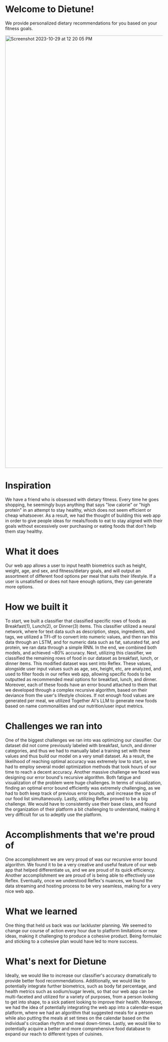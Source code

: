 # Welcome to Dietune!

We provide personalized dietary recommendations for you based on your fitness goals. 

<img width="1382" alt="Screenshot 2023-10-29 at 12 20 05 PM" src="https://github.com/krinetic1234/Dietune/assets/56781484/e72a12b1-12eb-4da4-9f89-d9c9d1a685c4">

<h1>Inspiration</h1>
We have a friend who is obsessed with dietary fitness. Every time he goes shopping, he seemingly buys anything that says "low calorie" or "high protein" in an attempt to stay healthy, which does not seem efficient or cheap whatsoever. As a result, we had the thought of building this web app in order to give people ideas for meals/foods to eat to stay aligned with their goals without excessively over purchasing or eating foods that don't help them stay healthy.

<h1>What it does</h1>
Our web app allows a user to input health biometrics such as height, weight, age, and sex, and fitness/dietary goals, and will output an assortment of different food options per meal that suits their lifestyle. If a user is unsatisfied or does not have enough options, they can generate more options.

<h1>How we built it</h1>
To start, we built a classifier that classified specific rows of foods as Breakfast(1), Lunch(2), or Dinner(3) items. This classifier utilized a neural network, where for text data such as description, steps, ingredients, and tags, we utilized a TFI-df to convert into numeric values, and then ran this data through an LSTM, and for numeric data such as fat, saturated fat, and protein, we ran data through a simple RNN. In the end, we combined both models, and achieved ~80% accuracy. Next, utilizing this classifier, we classified the remaining rows of food in our dataset as breakfast, lunch, or dinner items. This modified dataset was sent into Reflex. These values, alongside user input values such as age, sex, height, etc, are analyzed, and used to filter foods in our reflex web app, allowing specific foods to be outputted as recommended meal options for breakfast, lunch, and dinner. Moreover, each of these foods have an error bound attached to them that we developed through a complex recursive algorithm, based on their deviance from the user's lifestyle choices. If not enough food values are generated per meal, we utilized Together AI's LLM to generate new foods based on name commonalities and our nutrition/user input metrics.

<h1>Challenges we ran into</h1>
One of the biggest challenges we ran into was optimizing our classifier. Our dataset did not come previously labeled with breakfast, lunch, and dinner categories, and thus we had to manually label a training set with these values and thus build our model on a very small dataset. As a result, the likelihood of reaching optimal accuracy was extremely low to start, so we had to employ several model optimization methods that took hours of our time to reach a decent accuracy. Another massive challenge we faced was designing our error bound's recursive algorithm. Both fatigue and visualization of the problem were huge challenges. In terms of visualization, finding an optimal error bound efficiently was extremely challenging, as we had to both keep track of previous error bounds, and increase the size of our food list simultaneously. Lastly, utilizing Reflex proved to be a big challenge. We would have to consistently use their base class, and found the organization of their platform a bit challenging to understand, making it very difficult for us to adeptly use the platform.

<h1>Accomplishments that we're proud of</h1>
One accomplishment we are very proud of was our recursive error bound algorithm. We found it to be a very creative and useful feature of our web app that helped differentiate us, and we are proud of its quick efficiency. Another accomplishment we are proud of is being able to effectively use Reflex. Eventually, once we understood Reflex's nuances, we found the data streaming and hosting process to be very seamless, making for a very nice web app.

<h1>What we learned</h1>
One thing that held us back was our lackluster planning. We seemed to change our course of action every hour due to platform limitations or new ideas, making it challenging to produce a cohesive product. Being formulaic and sticking to a cohesive plan would have led to more success.

<h1>What's next for Dietune</h1>
Ideally, we would like to increase our classifier's accuracy dramatically to provide better food recommendations. Additionally, we would like to potentially integrate further biometrics, such as body fat percentage, and health metrics such as sodium/sugar levels, so that our web app can be multi-faceted and utilized for a variety of purposes, from a person looking to get into shape, to a sick patient looking to improve their health. Moreover, we had the idea of potentially integrating the web app into a calendar-esque platform, where we had an algorithm that suggested meals for a person while also putting the meals at set times on the calendar based on the individual's circadian rhythm and meal down-times. Lastly, we would like to potentially acquire a better and more comprehensive food database to expand our reach to different types of cuisines.
